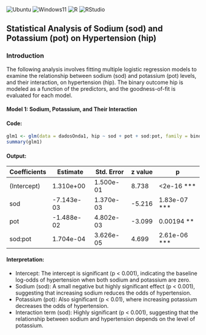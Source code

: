 ![Ubuntu](https://img.shields.io/badge/Ubuntu-Linux-orange)
![Windows11](https://img.shields.io/badge/Windows-11-blue)
![R](https://img.shields.io/badge/R-276DC3?logo=r&logoColor=white&style=flat)
![RStudio](https://img.shields.io/badge/RStudio-75AADB?logo=rstudio&logoColor=white&style=flat)

## Statistical Analysis of Sodium (sod) and Potassium (pot) on Hypertension (hip)

### Introduction

The following analysis involves fitting multiple logistic regression models to examine the relationship between sodium (sod) and potassium (pot) levels, and their interaction, on hypertension (hip). The binary outcome hip is modeled as a function of the predictors, and the goodness-of-fit is evaluated for each model.

#### Model 1: Sodium, Potassium, and Their Interaction

#### Code:
```r
glm1 <- glm(data = dadosOnda1, hip ~ sod + pot + sod:pot, family = binomial)
summary(glm1)
```
#### Output: 

| Coefficients  | Estimate    | Std. Error  | z value | p   |
|---------------|-------------|--------------|---------|------------|
| (Intercept)   | 1.310e+00   | 1.500e-01    | 8.738   | <2e-16 *** |
| sod           | -7.143e-03  | 1.370e-03    | -5.216  | 1.83e-07 ***|
| pot           | -1.488e-02  | 4.802e-03    | -3.099  | 0.00194 ** |
| sod:pot       | 1.704e-04   | 3.626e-05    | 4.699   | 2.61e-06 ***|


#### Interpretation:

- Intercept: The intercept is significant (p < 0.001), indicating the baseline log-odds of hypertension when both sodium and potassium are zero.
- Sodium (sod): A small negative but highly significant effect (p < 0.001), suggesting that increasing sodium reduces the odds of hypertension.
- Potassium (pot): Also significant (p < 0.01), where increasing potassium decreases the odds of hypertension.
- Interaction term (sod): Highly significant (p < 0.001), suggesting that the relationship between sodium and hypertension depends on the level of potassium.
